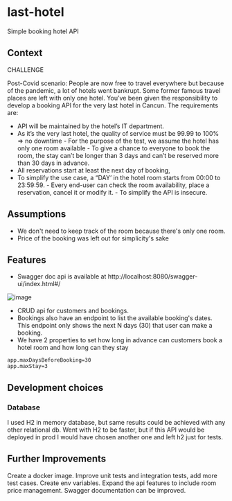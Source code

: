 # last-hotel
Simple booking hotel API

## Context
CHALLENGE 

Post-Covid scenario: 
People are now free to travel everywhere but because of the pandemic, a lot of hotels went  bankrupt. Some former famous travel places are left with only one hotel. You’ve been given the responsibility to develop a booking API for the very last hotel in Cancun. 
The requirements are: 
- API will be maintained by the hotel’s IT department. 
- As it’s the very last hotel, the quality of service must be 99.99 to 100% => no downtime - For the purpose of the test, we assume the hotel has only one room available - To give a chance to everyone to book the room, the stay can’t be longer than 3 days and  can’t be reserved more than 30 days in advance.  
- All reservations start at least the next day of booking, 
- To simplify the use case, a “DAY’ in the hotel room starts from 00:00 to 23:59:59. - Every end-user can check the room availability, place a reservation, cancel it or modify it. - To simplify the API is insecure. 


## Assumptions
- We don't need to keep track of the room because there's only one room.
- Price of the booking was left out for simplicity's sake

## Features
- Swagger doc api is available at http://localhost:8080/swagger-ui/index.html#/

![image](https://user-images.githubusercontent.com/5640204/170620298-74118e63-18df-4576-9d3f-354fe4874389.png)

- CRUD api for customers and bookings.
- Bookings also have an endpoint to list the available booking's dates. This endpoint only shows the next N days (30) that user can make a booking.
- We have 2 properties to set how long in advance can customers book a hotel room and how long can they stay 
```
app.maxDaysBeforeBooking=30
app.maxStay=3
```
## Development choices

### Database
I used H2 in memory database, but same results could be achieved with any other relational db.
Went with H2 to be faster, but if this API would be deployed in prod I would have chosen another one and left h2 just for tests.

## Further Improvements

Create a docker image.
Improve unit tests and integration tests, add more test cases.
Create env variables.
Expand the api features to include room price management.
Swagger documentation can be improved.



